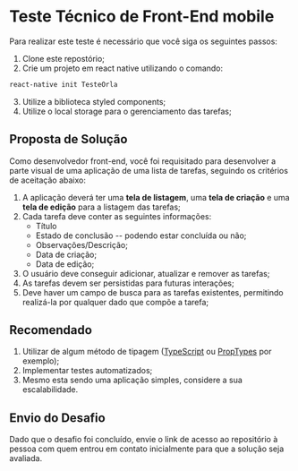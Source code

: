 # Teste Técnico de Front-End mobile

Para realizar este teste é necessário que você siga os seguintes passos:

1. Clone este repostório;
2. Crie um projeto em react native utilizando o comando:

```bash
react-native init TesteOrla
```

3. Utilize a biblioteca styled components;
5. Utilize o local storage para o gerenciamento das tarefas;

## Proposta de Solução

Como desenvolvedor front-end, você foi requisitado para desenvolver a parte visual de uma aplicação de uma lista de tarefas, seguindo os critérios de aceitação abaixo:

1. A aplicação deverá ter uma **tela de listagem**, uma **tela de criação** e uma **tela de edição** para a listagem das tarefas;
3. Cada tarefa deve conter as seguintes informações:
   - Título
   - Estado de conclusão -- podendo estar concluída ou não;
   - Observações/Descrição;
   - Data de criação;
   - Data de edição;
4. O usuário deve conseguir adicionar, atualizar e remover as tarefas;
5. As tarefas devem ser persistidas para futuras interações;
7. Deve haver um campo de busca para as tarefas existentes, permitindo realizá-la por qualquer dado que compõe a tarefa;

## Recomendado

1. Utilizar de algum método de tipagem ([TypeScript](https://www.typescriptlang.org) ou [PropTypes](https://github.com/facebook/prop-types) por exemplo);
2. Implementar testes automatizados;
3. Mesmo esta sendo uma aplicação simples, considere a sua escalabilidade.

## Envio do Desafio

Dado que o desafio foi concluído, envie o link de acesso ao repositório à pessoa com quem entrou em contato inicialmente para que a solução seja avaliada.

